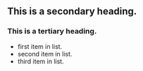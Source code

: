 
## This is a secondary heading.
### This is a tertiary heading.

* first item in list.
* second item in list.
* third item in list.
